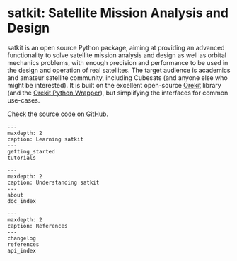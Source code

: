 # satkit: Satellite Mission Analysis and Design

satkit is an open source Python package, aiming at providing an advanced functionality to solve satellite mission analysis and design as well as orbital mechanics problems, with enough precision and performance to be used in the design and operation of real satellites. The target audience is academics and amateur satellite community, including Cubesats (and anyone else who might be interested). It is built on the excellent open-source [Orekit](https://www.orekit.org) library (and the [Orekit Python Wrapper](https://gitlab.orekit.org/orekit-labs/python-wrapper)), but simplifying the interfaces for common use-cases.

Check the [source code on GitHub](https://github.com/egemenimre/satkit).

```{toctree} 
---
maxdepth: 2
caption: Learning satkit
---
getting_started
tutorials
```

```{toctree} 
---
maxdepth: 2
caption: Understanding satkit
---
about
doc_index
```

```{toctree} 
---
maxdepth: 2
caption: References
---
changelog
references
api_index
```



